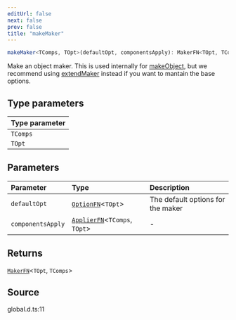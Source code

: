 ```yaml
---
editUrl: false
next: false
prev: false
title: "makeMaker"
---
```


```ts
makeMaker<TComps, TOpt>(defaultOpt, componentsApply): MakerFN<TOpt, TComps>
```

Make an object maker. This is used internally for [makeObject](../../../../../api/functions/makeobject),
but we recommend using [extendMaker](../../../../../api/functions/extendmaker) instead if you want to
mantain the base options.

## Type parameters

| Type parameter |
| :------ |
| `TComps` |
| `TOpt` |

## Parameters

| Parameter | Type | Description |
| :------ | :------ | :------ |
| `defaultOpt` | [`OptionFN`](/api/type-aliases/optionfn/)\<`TOpt`\> | The default options for the maker |
| `componentsApply` | [`ApplierFN`](/api/type-aliases/applierfn/)\<`TComps`, `TOpt`\> | - |

## Returns

[`MakerFN`](/api/type-aliases/makerfn/)\<`TOpt`, `TComps`\>

## Source

global.d.ts:11
